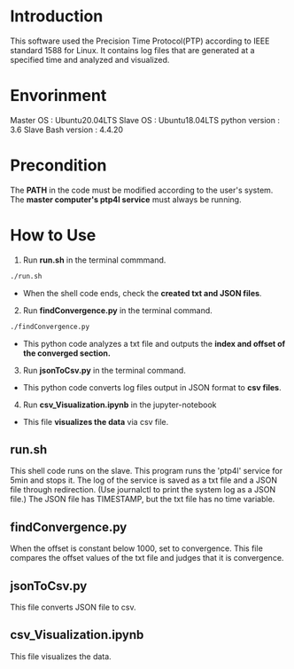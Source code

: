 # Introduction
This software used the Precision Time Protocol(PTP) according to IEEE standard 1588 for Linux.
It contains log files that are generated at a specified time and analyzed and visualized.

# Envorinment
Master OS : Ubuntu20.04LTS
Slave OS : Ubuntu18.04LTS
python version : 3.6
Slave Bash version : 4.4.20

# Precondition
The **PATH** in the code must be modified according to the user's system.
The **master computer's ptp4l service** must always be running.

# How to Use
1. Run **run.sh** in the terminal commmand.
```sh
./run.sh
```
- When the shell code ends, check the **created txt and JSON files**.

2. Run **findConvergence.py** in the terminal command.
```sh
./findConvergence.py
```
- This python code analyzes a txt file and outputs the **index and offset of the converged section.**

3. Run **jsonToCsv.py** in the terminal command.
- This python code converts log files output in JSON format to **csv files**.

4. Run **csv_Visualization.ipynb** in the jupyter-notebook
- This file **visualizes the data** via csv file.
 




## run.sh
This shell code runs on the slave. This program runs the 'ptp4l' service for 5min and stops it.
The log of the service is saved as a txt file and a JSON file through redirection.
(Use journalctl to print the system log as a JSON file.)
The JSON file has TIMESTAMP, but the txt file has no time variable.

## findConvergence.py
When the offset is constant below 1000, set to convergence.
This file compares the offset values of the txt file and judges that it is convergence.

## jsonToCsv.py
This file converts JSON file to csv.

## csv_Visualization.ipynb
This file visualizes the data.


